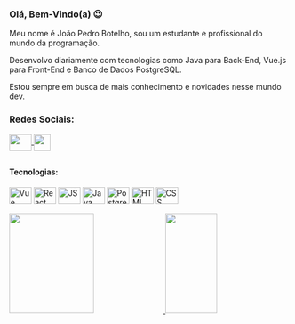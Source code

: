 ### Olá, Bem-Vindo(a) 😉

Meu nome é João Pedro Botelho, sou um estudante e profissional do mundo da programação.</br>

Desenvolvo diariamente com tecnologias como Java para Back-End, Vue.js para Front-End e Banco de Dados PostgreSQL.</br>

Estou sempre em busca de mais conhecimento e novidades nesse mundo dev.</br>

<div>
  <h3>Redes Sociais:</h3>
  <a href="https://www.linkedin.com/in/joaopedrobotelho/" target="_blank">
    <img align="center" height="30" width="40" src="https://cdn.jsdelivr.net/gh/devicons/devicon/icons/linkedin/linkedin-original.svg" />
  </a>
  <a href="https://cursos.alura.com.br/user/joaopedrobotelho" target="_blank">
    <img align="center" height="30" width="30" src="https://github.com/alura.png" />
  </a>
</div>
  
##
  
<div style="display: inline_block">
  <h4>Tecnologias:</h4>
  <img align="center" alt="Vue" title="Vue.js" height="30" width="40" src="https://cdn.jsdelivr.net/gh/devicons/devicon/icons/vuejs/vuejs-original.svg"/>
  <img align="center" alt="React" title="React" height="30" width="40" src="https://cdn.jsdelivr.net/gh/devicons/devicon/icons/react/react-original.svg"/>
  <img align="center" alt="JS" title="JavaScript" height="30" width="40" src="https://cdn.jsdelivr.net/gh/devicons/devicon/icons/javascript/javascript-original.svg"/>
  <img align="center" alt="Java" title="Java" height="30" width="40" src="https://cdn.jsdelivr.net/gh/devicons/devicon/icons/java/java-original.svg"/>
  <img align="center" alt="PostgreSQL" title="PostgreSQL" height="30" width="40" src="https://cdn.jsdelivr.net/gh/devicons/devicon/icons/postgresql/postgresql-original.svg"/>
  <img align="center" alt="HTML" title="HTML5" height="30" width="40" src="https://cdn.jsdelivr.net/gh/devicons/devicon/icons/html5/html5-original.svg"/>
  <img align="center" alt="CSS" title="CSS3" height="30" width="40" src="https://cdn.jsdelivr.net/gh/devicons/devicon/icons/css3/css3-original.svg"/>
</div>

</br>

<div>
  <a href="https://github.com/uJoao22">
  <img height="180em" width="55%" src="https://github-readme-stats.vercel.app/api?username=uJoao22&show_icons=true&theme=chartreuse-dark&include_all_commits=true&count_private=true"/>
  <img height="180em" width="43%" src="https://github-readme-stats.vercel.app/api/top-langs/?username=uJoao22&layout-compact&layout=compact&theme=chartreuse-dark&"/>
  </a>
</div>
